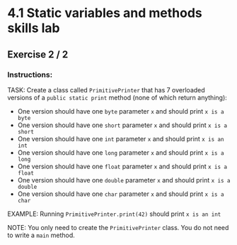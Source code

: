 # 4.1 Static variables and methods skills lab
## Exercise 2 / 2
### Instructions:
TASK: Create a class called `PrimitivePrinter` that has 7 overloaded versions of a `public static print` method (none of which return anything):

- One version should have one `byte` parameter `x` and should print `x is a byte`
- One version should have one `short` parameter `x` and should print `x is a short`
- One version should have one `int` parameter `x` and should print `x is an int`
- One version should have one `long` parameter `x` and should print `x is a long`
- One version should have one `float` parameter `x` and should print `x is a float`
- One version should have one `double` parameter `x` and should print `x is a double`
- One version should have one `char` parameter `x` and should print `x is a char`

EXAMPLE: Running `PrimitivePrinter.print(42)` should print `x is an int`

NOTE: You only need to create the `PrimitivePrinter` class. You do not need to write a `main` method.